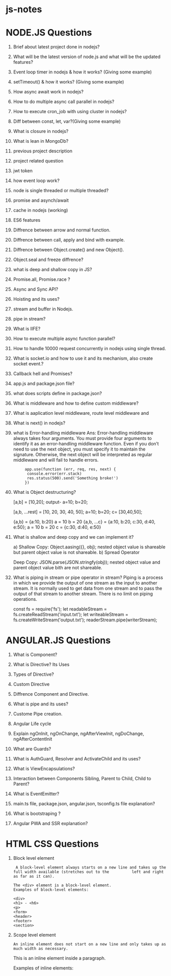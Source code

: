 # js-notes

# NODE.JS Questions

1. Brief about latest project done in nodejs?

2. What will be the latest version of node.js and what will be the updated features?

3. Event loop timer in nodejs & how it works? (Giving some example)

4. setTimeout() & how it works? (Giving some example)

5. How async await work in nodejs?

6. How to do multiple async call parallel in nodejs?

7. How to execute cron_job with using cluster in nodejs?

8. Diff between const, let, var?(Giving some example)

9. What is closure in nodejs?

10. What is lean in MongoDb?

1. previous project description

2. project related question

3. jwt token

4. how event loop work?

5. node is single threaded or multiple threaded?

6. promise and asynch/await

7. cache in nodejs (working)

8. ES6 features

9. Diffrence between arrow and normal function.

10. Diffrence between call, apply and bind with example.

11. Diffrence between Object.create() and new Object().

12. Object.seal and freeze diffrence?

13. what is deep and shallow copy in JS?

14. Promise.all, Promise.race ?

15. Async and Sync API?

16. Hoisting and its uses?

17. stream and buffer in Nodejs.

18. pipe in stream?

19. What is IIFE?

20. How to execute multiple async function parallel?

21. How to handle 10000 request concurrently in nodejs using single thread.

22. What is socket.io and how to use it and its mechanism, also create socket event.?

23. Callback hell and Promises?

24. app.js and package.json file?

25. what does scripts define in package.json?

26. What is middleware and how to define custom middleware?

27. What is aaplication level middleware, route level middleware and 

28. What is next() in nodejs?

29. what is Error-handling middleware
       Ans:  Error-handling middleware always takes four arguments. You must provide four arguments to identify it as an                  error-handling middleware function. Even if you don’t need to use the next object, you must specify it to                      maintain the signature. Otherwise, the next object will be interpreted as regular middleware and will fail to                   handle errors.

             app.use(function (err, req, res, next) {
              console.error(err.stack)
              res.status(500).send('Something broke!')
             })

30. What is Object destructuring?

       [a,b] = [10,20];
       output- a=10; b=20;

       [a,b, ...rest] = [10, 20, 30, 40, 50];
              a=10; b=20; c= [30,40,50];

       {a,b} = {a:10, b:20}
                a = 10
                b = 20
       {a,b, ...c} = {a:10, b:20, c:30, d:40, e:50};
              a = 10
              b = 20
              c = {c:30, d:40, e:50}

31. What is shallow and deep copy and we can implement it?

       a) Shallow Copy: Object.aasing({}, obj);
              nested object value is shareable but parent object value is not shareable.
       b) Spread Operator

       Deep Copy: JSON.parse(JSON.stringfy(obj));
              nested object value and parent object value bith are not shareable.

32) What is piping in stream or pipe operator in stream?
       Piping is a process in which we provide the output of one stream as the input to another stream. It is normally used to       get data from one stream and to pass the output of that stream to another stream. There is no limit on piping                  operations.
       
       const fs = require('fs');
       let readableStream = fs.createReadStream('input.txt');
       let writeableStream = fs.createWriteStream('output.txt');
       readerStream.pipe(writerStream);

# ANGULAR.JS Questions

1. What is Component?

2. What is Directive? Its Uses

3. Types of Directive?

4. Custom Directive

5. Diffrence Component and Directive.

6. What is pipe and its uses?

7. Custome Pipe creation.

8. Angular Life cycle

9. Explain ngOnInit, ngOnChange, ngAfterViewInit, ngDoChange, ngAfterContentInit

10. What are Guards?

11. What is AuthGuard, Resolver and ActivateChild and its uses?

12. What is ViewEncapsulations?

13. Interaction between Components Sibling, Parent to Child, Child to Parent?

14. What is EventEmitter?

15. main.ts file, package.json, angular.json, tsconfig.ts file explanation?

16. What is bootstraping ?

17. Angular PWA and SSR explanation?




# HTML CSS Questions

1) Block level element
       
        A block-level element always starts on a new line and takes up the full width available (stretches out to the          left and right as far as it can).

       The <div> element is a block-level element.
       Examples of block-level elements:

       <div>
       <h1> - <h6>
       <p>
       <form>
       <header>
       <footer>
       <section>
       
 2) Scope level element
 
        An inline element does not start on a new line and only takes up as much width as necessary.

       This is an inline <span> element inside a paragraph.

       Examples of inline elements:

       <span>
       <a>
       <img>
       
